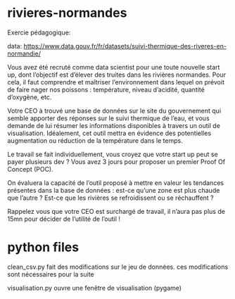 # rivieres-normandes

Exercie pédagogique:

data: https://www.data.gouv.fr/fr/datasets/suivi-thermique-des-riveres-en-normandie/

Vous avez été recruté comme data scientist pour une toute nouvelle start up, dont l’objectif est d’élever des truites dans les rivières normandes. Pour cela, il faut comprendre et maîtriser l’environnement dans lequel on prévoit de faire nager nos poissons : température, niveau d’acidité, quantité d’oxygène, etc.

Votre CEO à trouvé une base de données sur le site du gouvernement qui semble apporter des réponses sur le suivi thermique de l’eau, et vous demande de lui résumer les informations disponibles à travers un outil de visualisation. Idéalement, cet outil mettra en évidence des potentielles augmentation ou réduction de la température dans le temps.

Le travail se fait individuellement, vous croyez que votre start up peut se payer plusieurs dev ? Vous avez 3 jours pour proposer un premier Proof Of Concept (POC).

On évaluera la capacité de l’outil proposé à mettre en valeur les tendances présentes dans la base de données : est-ce qu’une zone est plus chaude que l’autre ? Est-ce que les rivières se refroidissent ou se réchauffent ?

Rappelez vous que votre CEO est surchargé de travail, il n’aura pas plus de 15mn pour décider de l’utilité de l’outil !

# python files

clean_csv.py fait des modifications sur le jeu de données. ces modifications sont nécessaires pour la suite

visualisation.py ouvre une fenêtre de visualisation (pygame)

